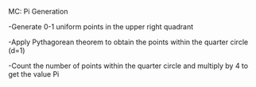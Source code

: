 MC: Pi Generation

-Generate 0-1 uniform points in the upper right quadrant

-Apply Pythagorean theorem to obtain the points within the quarter circle (d=1)

-Count the number of points within the quarter circle and multiply by 4 to get the value Pi
